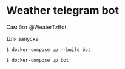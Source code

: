# Weather telegram bot

Сам бот @WeaterTzBot

Для запуска
```console
$ docker-compose up --build bot
```
```console
$ docker-compose up bot
```